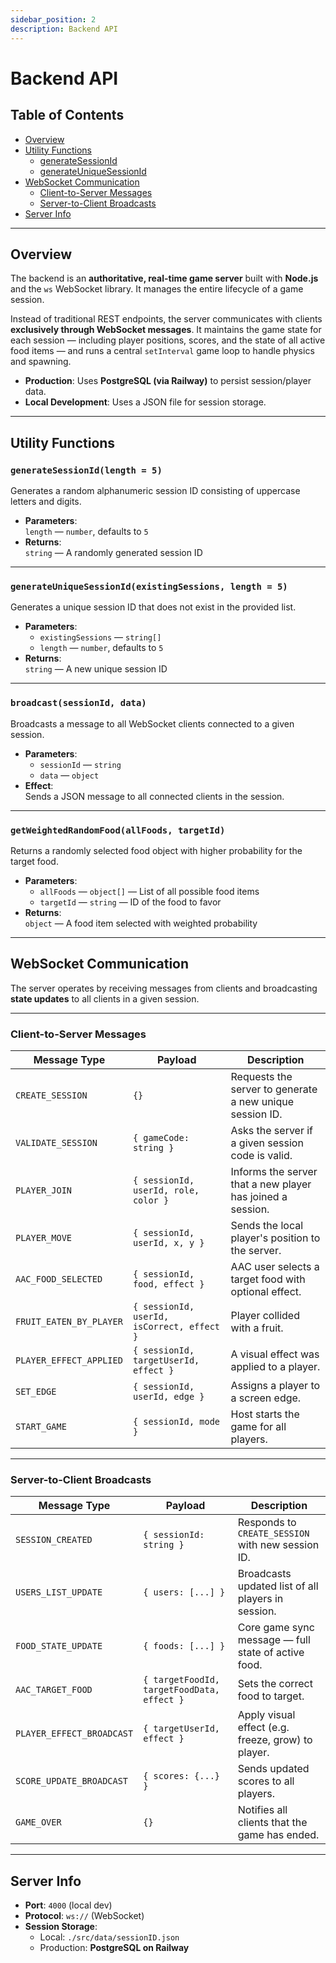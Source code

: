 ```yaml
---
sidebar_position: 2
description: Backend API
---
```


# Backend API

## Table of Contents

- [Overview](#overview)
- [Utility Functions](#utility-functions)
  - [generateSessionId](#generatesessionid)
  - [generateUniqueSessionId](#generateuniquesessionid)
- [WebSocket Communication](#websocket-communication)
  - [Client-to-Server Messages](#client-to-server-messages)
  - [Server-to-Client Broadcasts](#server-to-client-broadcasts)
- [Server Info](#server-info)

---

## Overview

The backend is an **authoritative, real-time game server** built with **Node.js** and the `ws` WebSocket library. It manages the entire lifecycle of a game session.

Instead of traditional REST endpoints, the server communicates with clients **exclusively through WebSocket messages**. It maintains the game state for each session — including player positions, scores, and the state of all active food items — and runs a central `setInterval` game loop to handle physics and spawning.

- **Production**: Uses **PostgreSQL (via Railway)** to persist session/player data.
- **Local Development**: Uses a JSON file for session storage.

---

## Utility Functions

### `generateSessionId(length = 5)`

Generates a random alphanumeric session ID consisting of uppercase letters and digits.

- **Parameters**:  
  `length` — `number`, defaults to `5`  
- **Returns**:  
  `string` — A randomly generated session ID

---

### `generateUniqueSessionId(existingSessions, length = 5)`

Generates a unique session ID that does not exist in the provided list.

- **Parameters**:
  - `existingSessions` — `string[]`
  - `length` — `number`, defaults to `5`
- **Returns**:  
  `string` — A new unique session ID

---

### `broadcast(sessionId, data)`

Broadcasts a message to all WebSocket clients connected to a given session.

- **Parameters**:
  - `sessionId` — `string`
  - `data` — `object`
- **Effect**:  
  Sends a JSON message to all connected clients in the session.

---

### `getWeightedRandomFood(allFoods, targetId)`

Returns a randomly selected food object with higher probability for the target food.

- **Parameters**:
  - `allFoods` — `object[]` — List of all possible food items
  - `targetId` — `string` — ID of the food to favor
- **Returns**:  
  `object` — A food item selected with weighted probability

---


## WebSocket Communication

The server operates by receiving messages from clients and broadcasting **state updates** to all clients in a given session.

---

### Client-to-Server Messages

| Message Type            | Payload                                | Description |
|-------------------------|----------------------------------------|-------------|
| `CREATE_SESSION`        | `{}`                                   | Requests the server to generate a new unique session ID. |
| `VALIDATE_SESSION`      | `{ gameCode: string }`                 | Asks the server if a given session code is valid. |
| `PLAYER_JOIN`           | `{ sessionId, userId, role, color }`   | Informs the server that a new player has joined a session. |
| `PLAYER_MOVE`           | `{ sessionId, userId, x, y }`          | Sends the local player's position to the server. |
| `AAC_FOOD_SELECTED`     | `{ sessionId, food, effect }`          | AAC user selects a target food with optional effect. |
| `FRUIT_EATEN_BY_PLAYER` | `{ sessionId, userId, isCorrect, effect }` | Player collided with a fruit. |
| `PLAYER_EFFECT_APPLIED` | `{ sessionId, targetUserId, effect }`  | A visual effect was applied to a player. |
| `SET_EDGE`              | `{ sessionId, userId, edge }`          | Assigns a player to a screen edge. |
| `START_GAME`            | `{ sessionId, mode }`                  | Host starts the game for all players. |

---

### Server-to-Client Broadcasts

| Message Type               | Payload                                  | Description |
|----------------------------|------------------------------------------|-------------|
| `SESSION_CREATED`          | `{ sessionId: string }`                  | Responds to `CREATE_SESSION` with new session ID. |
| `USERS_LIST_UPDATE`        | `{ users: [...] }`                       | Broadcasts updated list of all players in session. |
| `FOOD_STATE_UPDATE`        | `{ foods: [...] }`                       | Core game sync message — full state of active food. |
| `AAC_TARGET_FOOD`          | `{ targetFoodId, targetFoodData, effect }` | Sets the correct food to target. |
| `PLAYER_EFFECT_BROADCAST` | `{ targetUserId, effect }`              | Apply visual effect (e.g. freeze, grow) to player. |
| `SCORE_UPDATE_BROADCAST`  | `{ scores: {...} }`                     | Sends updated scores to all players. |
| `GAME_OVER`                | `{}`                                    | Notifies all clients that the game has ended. |

---

## Server Info

- **Port**: `4000` (local dev)
- **Protocol**: `ws://` (WebSocket)
- **Session Storage**:
  - Local: `./src/data/sessionID.json`
  - Production: **PostgreSQL on Railway**
